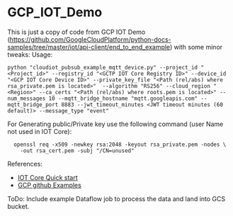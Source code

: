 # GCP_IOT_Demo
This is just a copy of code from GCP IOT Demo (https://github.com/GoogleCloudPlatform/python-docs-samples/tree/master/iot/api-client/end_to_end_example) with some minor tweaks:
Usage:

```
python "cloudiot_pubsub_example_mqtt_device.py" --project_id "<Project_id>" --registry_id "<GCTP IOT Core Registry ID>" --device_id "<GCP IOT Core Device ID>" --private_key_file "<Path (rel/abs) where rsa_private.pem is located>"  --algorithm "RS256" --cloud_region "<Region>" --ca_certs "<Path (rel/abs) where roots.pem is located>" --num_messages 10 --mqtt_bridge_hostname "mqtt.googleapis.com" --mqtt_bridge_port 8883 --jwt_timeout_minutes <JWT timeout minutes (60 default)> --message_type "event"
```
  
For Generating public/Private key use the following command (user Name not used in IOT Core):
  
```
  openssl req -x509 -newkey rsa:2048 -keyout rsa_private.pem -nodes \
    -out rsa_cert.pem -subj "/CN=unused"
```
  
 References:
 * [IOT Core Quick start](https://cloud.google.com/iot/docs/quickstart)
 * [GCP github Examples](https://github.com/GoogleCloudPlatform/python-docs-samples/tree/master/iot/api-client)
  
 ToDo:
  Include example Dataflow job to process the data and land into GCS bucket.
